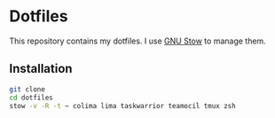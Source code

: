 # Dotfiles

This repository contains my dotfiles. I use [GNU Stow](https://www.gnu.org/software/stow/) to manage them.

## Installation

```bash
git clone
cd dotfiles
stow -v -R -t ~ colima lima taskwarrior teamocil tmux zsh
```
